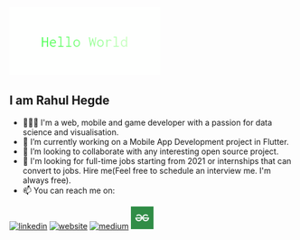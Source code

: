 ![](https://raw.githubusercontent.com/rahulhegde99/rahulhegde99/master/Hello_World.gif)

<!--
**rahulhegde99/rahulhegde99** is a ✨ _special_ ✨ repository because its `README.md` (this file) appears on your GitHub profile.

Here are some ideas to get you started:-->

## I am Rahul Hegde

- 🙎🏾‍♂️ I'm a web, mobile and game developer with a passion for data science and visualisation.
- 🔭  I’m currently working on a Mobile App Development project in Flutter.
- 👯 I’m looking to collaborate with any interesting open source project. 
- 💼 I'm looking for full-time jobs starting from 2021 or internships that can convert to jobs. Hire me(Feel free to schedule an interview me. I'm always free).
- 📫 You can reach me on:


[2]: https://www.linkedin.com/in/rahul-hegde-0955391a5/
[3]: https://rahulhegde.ml/
[5]: https://medium.com/@rahulhegde97

 [![linkedin](https://img.icons8.com/color/48/000000/linkedin.png)][2]
 [![website](https://img.icons8.com/fluent/48/000000/domain.png)][3]
 [![medium](https://img.icons8.com/color/48/000000/medium-monogram.png)][5]
 <a href="https://auth.geeksforgeeks.org/user/rahulhegde97/articles/"><img src="QNHrwL2q_400x400.jpg" width="40"></a>
